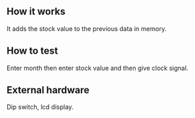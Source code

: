<!---

This file is used to generate your project datasheet. Please fill in the information below and delete any unused
sections.

You can also include images in this folder and reference them in the markdown. Each image must be less than
512 kb in size, and the combined size of all images must be less than 1 MB.
-->

## How it works

It adds the stock value to the previous data in memory.

## How to test

Enter month then enter stock value and then give clock signal.

## External hardware

Dip switch, lcd display.
